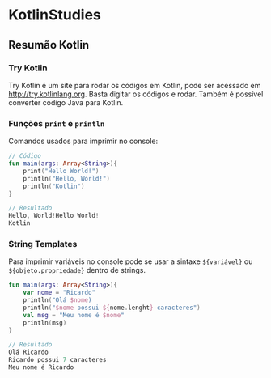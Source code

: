 # KotlinStudies
## Resumão Kotlin
### Try Kotlin
Try Kotlin é um site para rodar os códigos em Kotlin, pode ser acessado em <http://try.kotlinlang.org>. Basta digitar os códigos e rodar. Também é possível converter código Java para Kotlin.

### Funções `print` e `println`
Comandos usados para imprimir no console:
```kotlin
// Código
fun main(args: Array<String>){
    print("Hello World!")
    println("Hello, World!")
    println("Kotlin")
}

// Resultado
Hello, World!Hello World!
Kotlin
```
### String Templates
Para imprimir variáveis no console pode se usar a sintaxe `${variável}` ou `${objeto.propriedade}` dentro de strings.
```kotlin
fun main(args: Array<String>){
    var nome = "Ricardo"
    println("Olá $nome)
    println("$nome possui ${nome.lenght} caracteres")
    val msg = "Meu nome é $nome"
    println(msg)
}

// Resultado
Olá Ricardo
Ricardo possui 7 caracteres
Meu nome é Ricardo
```
